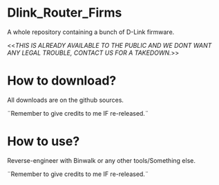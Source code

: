 # Dlink_Router_Firms
A whole repository containing a bunch of D-Link firmware.

<<*THIS IS ALREADY AVAILABLE TO THE PUBLIC AND WE DONT WANT ANY LEGAL TROUBLE, CONTACT US FOR A TAKEDOWN.*>>

# How to download?
All downloads are on the github sources.

¨Remember to give credits to me IF re-released.¨

# How to use?
Reverse-engineer with Binwalk or any other tools/Something else.

¨Remember to give credits to me IF re-released.¨

